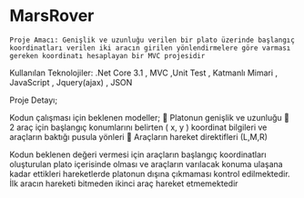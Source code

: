 # MarsRover
    
    Proje Amacı: Genişlik ve uzunluğu verilen bir plato üzerinde başlangıç koordinatları verilen iki aracın girilen yönlendirmelere göre varması gereken koordinatı hesaplayan bir MVC projesidir

Kullanılan Teknolojiler: .Net Core 3.1 , MVC ,Unit Test , Katmanlı Mimari  , JavaScript , Jquery(ajax) , JSON

Proje Detayı;  

Kodun çalışması için beklenen modeller;
 Platonun genişlik ve uzunluğu
 2 araç için başlangıç konumlarını belirten ( x, y ) koordinat bilgileri ve araçların 
baktığı pusula yönleri
 Araçların hareket direktifleri (L,M,R) 
   
   Kodun beklenen değeri vermesi için araçların başlangıç koordinatları oluşturulan plato 
içerisinde olması ve araçların varılacak konuma ulaşana kadar ettikleri hareketlerde 
platonun dışına çıkmaması kontrol edilmektedir.
İlk aracın hareketi bitmeden ikinci araç hareket etmemektedir
